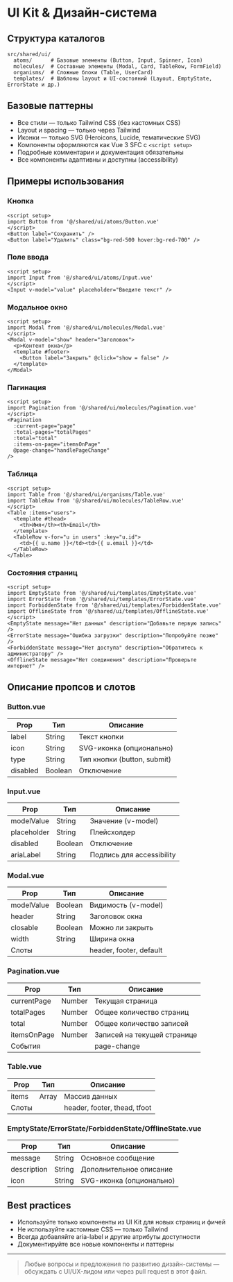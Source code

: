 # UI Kit & Дизайн-система

## Структура каталогов

```
src/shared/ui/
  atoms/      # Базовые элементы (Button, Input, Spinner, Icon)
  molecules/  # Составные элементы (Modal, Card, TableRow, FormField)
  organisms/  # Сложные блоки (Table, UserCard)
  templates/  # Шаблоны layout и UI-состояний (Layout, EmptyState, ErrorState и др.)
```

## Базовые паттерны
- Все стили — только Tailwind CSS (без кастомных CSS)
- Layout и spacing — только через Tailwind
- Иконки — только SVG (Heroicons, Lucide, тематические SVG)
- Компоненты оформляются как Vue 3 SFC с `<script setup>`
- Подробные комментарии и документация обязательны
- Все компоненты адаптивны и доступны (accessibility)

## Примеры использования

### Кнопка
```vue
<script setup>
import Button from '@/shared/ui/atoms/Button.vue'
</script>
<Button label="Сохранить" />
<Button label="Удалить" class="bg-red-500 hover:bg-red-700" />
```

### Поле ввода
```vue
<script setup>
import Input from '@/shared/ui/atoms/Input.vue'
</script>
<Input v-model="value" placeholder="Введите текст" />
```

### Модальное окно
```vue
<script setup>
import Modal from '@/shared/ui/molecules/Modal.vue'
</script>
<Modal v-model="show" header="Заголовок">
  <p>Контент окна</p>
  <template #footer>
    <Button label="Закрыть" @click="show = false" />
  </template>
</Modal>
```

### Пагинация
```vue
<script setup>
import Pagination from '@/shared/ui/molecules/Pagination.vue'
</script>
<Pagination
  :current-page="page"
  :total-pages="totalPages"
  :total="total"
  :items-on-page="itemsOnPage"
  @page-change="handlePageChange"
/>
```

### Таблица
```vue
<script setup>
import Table from '@/shared/ui/organisms/Table.vue'
import TableRow from '@/shared/ui/molecules/TableRow.vue'
</script>
<Table :items="users">
  <template #thead>
    <th>Имя</th><th>Email</th>
  </template>
  <TableRow v-for="u in users" :key="u.id">
    <td>{{ u.name }}</td><td>{{ u.email }}</td>
  </TableRow>
</Table>
```

### Состояния страниц
```vue
<script setup>
import EmptyState from '@/shared/ui/templates/EmptyState.vue'
import ErrorState from '@/shared/ui/templates/ErrorState.vue'
import ForbiddenState from '@/shared/ui/templates/ForbiddenState.vue'
import OfflineState from '@/shared/ui/templates/OfflineState.vue'
</script>
<EmptyState message="Нет данных" description="Добавьте первую запись" />
<ErrorState message="Ошибка загрузки" description="Попробуйте позже" />
<ForbiddenState message="Нет доступа" description="Обратитесь к администратору" />
<OfflineState message="Нет соединения" description="Проверьте интернет" />
```

## Описание пропсов и слотов

### Button.vue
| Prop      | Тип      | Описание                        |
|-----------|----------|---------------------------------|
| label     | String   | Текст кнопки                    |
| icon      | String   | SVG-иконка (опционально)        |
| type      | String   | Тип кнопки (button, submit)     |
| disabled  | Boolean  | Отключение                      |

### Input.vue
| Prop        | Тип      | Описание                        |
|-------------|----------|---------------------------------|
| modelValue  | String   | Значение (v-model)              |
| placeholder | String   | Плейсхолдер                     |
| disabled    | Boolean  | Отключение                      |
| ariaLabel   | String   | Подпись для accessibility       |

### Modal.vue
| Prop        | Тип      | Описание                        |
|-------------|----------|---------------------------------|
| modelValue  | Boolean  | Видимость (v-model)             |
| header      | String   | Заголовок окна                  |
| closable    | Boolean  | Можно ли закрыть                |
| width       | String   | Ширина окна                     |
| Слоты       |          | header, footer, default         |

### Pagination.vue
| Prop        | Тип      | Описание                        |
|-------------|----------|---------------------------------|
| currentPage | Number   | Текущая страница                |
| totalPages  | Number   | Общее количество страниц        |
| total       | Number   | Общее количество записей        |
| itemsOnPage | Number   | Записей на текущей странице     |
| События     |          | page-change                     |

### Table.vue
| Prop              | Тип      | Описание                        |
|-------------------|----------|---------------------------------|
| items             | Array    | Массив данных                   |
| Слоты             |          | header, footer, thead, tfoot    |

### EmptyState/ErrorState/ForbiddenState/OfflineState.vue
| Prop        | Тип      | Описание                        |
|-------------|----------|---------------------------------|
| message     | String   | Основное сообщение               |
| description | String   | Дополнительное описание          |
| icon        | String   | SVG-иконка (опционально)        |

## Best practices
- Используйте только компоненты из UI Kit для новых страниц и фичей
- Не используйте кастомные CSS — только Tailwind
- Всегда добавляйте aria-label и другие атрибуты доступности
- Документируйте все новые компоненты и паттерны

---

> Любые вопросы и предложения по развитию дизайн-системы — обсуждать с UI/UX-лидом или через pull request в этот файл. 